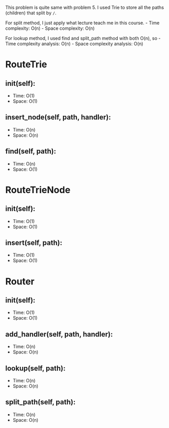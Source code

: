 This problem is quite same with problem 5. I used Trie to store all the paths (children) that split by `/`.

For split method, I just apply what lecture teach me in this course. - Time complexity: O(n)
        - Space complexity: O(n)

For lookup method, I used find and split_path method with both O(n), so       - Time complexity analysis: O(n)
                    - Space complexity analysis: O(n)

# RouteTrie
## __init__(self):
- Time: O(1)
- Space: O(1)

## insert_node(self, path, handler):
- Time: O(n)
- Space: O(n)

## find(self, path):
- Time: O(n)
- Space: O(1)

# RouteTrieNode
## __init__(self):
- Time: O(1)
- Space: O(1)

## insert(self, path):
- Time: O(1)
- Space: O(1)

# Router
## __init__(self):
- Time: O(1)
- Space: O(1)

## add_handler(self, path, handler):
- Time: O(n)
- Space: O(n)

## lookup(self, path):
- Time: O(n)
- Space: O(n)

## split_path(self, path):
- Time: O(n)
- Space: O(n)
